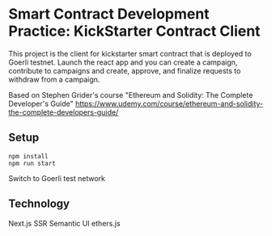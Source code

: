 # Smart Contract Development Practice: KickStarter Contract Client 
This project is the client for kickstarter smart contract that is deployed to Goerli testnet. Launch the react app and you can create a campaign, contribute to campaigns and create, approve, and finalize requests to withdraw from a campaign. 

Based on Stephen Grider's course "Ethereum and Solidity: The Complete Developer's Guide"
https://www.udemy.com/course/ethereum-and-solidity-the-complete-developers-guide/

## Setup
```
npm install
npm run start
```
Switch to Goerli test network

## Technology 
Next.js 
SSR
Semantic UI
ethers.js
